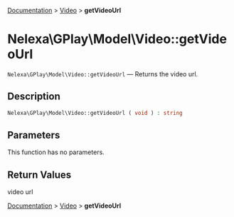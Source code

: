 [Documentation](../../README.md) > [Video](README.md) > **getVideoUrl**

# Nelexa\GPlay\Model\Video::getVideoUrl
`Nelexa\GPlay\Model\Video::getVideoUrl` — Returns the video url.

## Description
```php
Nelexa\GPlay\Model\Video::getVideoUrl ( void ) : string
```

## Parameters
This function has no parameters.

## Return Values
video url

[Documentation](../../README.md) > [Video](README.md) > **getVideoUrl**
